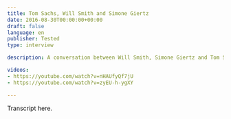 ```yaml
---
title: Tom Sachs, Will Smith and Simone Giertz
date: 2016-08-30T00:00:00+00:00
draft: false
language: en
publisher: Tested
type: interview

description: A conversation between Will Smith, Simone Giertz and Tom Sachs.

videos:
- https://youtube.com/watch?v=nHAUfyQf7jU
- https://youtube.com/watch?v=zyEU-h-ygXY

---
```


Transcript here.
